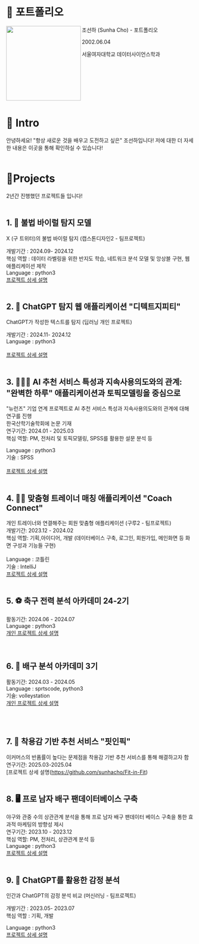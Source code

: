 # 📜 포트폴리오

조선하 (Sunha Cho) - 포트폴리오
<img src="https://github.com/user-attachments/assets/8619066d-ae40-4952-b80f-ff228655562c" width="200" align="left">

2002.06.04

서울여자대학교 데이터사이언스학과
<br/> <br/> <br/> 
<br/> 
<br/> 
<br/> 
<br/>
<br/> 

# 👋 Intro

안녕하세요! "항상 새로운 것을 배우고 도전하고 싶은" 조선하입니다!
저에 대한 더 자세한 내용은 이곳을 통해 확인하실 수 있습니다!
<br/><br/>  
# 📝Projects
2년간 진행했던 프로젝트들 입니다!
<br/><br/> 


## 1. 🦠 불법 바이럴 탐지 모델

X (구 트위터)의 불법 바이럴 탐지 (캡스톤디자인2 - 팀프로젝트)

개발기간 : 2024.09- 2024.12
<br/> 
핵심 역할 : 데이터 라벨링을 위한 반지도 학습, 네트워크 분석 모델 및 앙상블 구현, 웹 애플리케이션 제작<br/> 
Language : python3
<br/> 
[프로젝트 상세 설명](https://github.com/sunhacho/viral/tree/main)
<br/><br/> 

## 2. 🚨 ChatGPT 탐지 웹 애플리케이션 "디텍트지피티"

ChatGPT가 작성한 텍스트를 탐지 (딥러닝 개인 프로젝트)

개발기간 : 2024.11- 2024.12<br/> 
Language : python3<br/> 
<br/> 
[프로젝트 상세 설명](https://github.com/sunhacho/DetectGPT/tree/main)
<br/><br/>  

## 3. 👩🏻‍💻 AI 추천 서비스 특성과 지속사용의도와의 관계: "완벽한 하루" 애플리케이션과 토픽모델링을 중심으로

"뉴런즈" 기업 연계 프로젝트로 AI 추천 서비스 특성과 지속사용의도와의 관계에 대해 연구를 진행
<br/> 
한국산학기술학회에 논문 기재
<br/> 
연구기간: 2024.01 - 2025.03
<br/> 
핵심 역할: PM, 전처리 및 토픽모델링, SPSS를 활용한 설문 분석 등<br/>

Language : python3<br/>
기술 : SPSS<br/>
<br/> 
[프로젝트 상세 설명](https://github.com/sunhacho/-)
<br/> <br/> 

## 4. 🏋🏻 맞춤형 트레이너 매칭 애플리케이션 "Coach Connect"

개인 트레이너와 연결해주는 회원 맞춤형 애플리케이션 (구루2 - 팀프로젝트)
<br/> 
개발기간: 2023.12 - 2024.02<br/> 
핵심 역할: 기획,아이디어, 개발 (데이터베이스 구축, 로그인, 회원가입, 메인화면 등 화면 구성과 기능들 구현)<br/> 
<br/> 
Language : 코틀린<br/> 
기술 : IntelliJ<br/> 
[프로젝트 상세 설명](https://github.com/sunhacho/Coach_connect)
<br/> <br/> 

## 5. ⚽️ 축구 전력 분석 아카데미 24-2기

활동기간: 2024.06 - 2024.07<br/>
Language : python3<br/>
[개인 프로젝트 상세 설명](https://github.com/sunhacho/soccer)<br/>
<br/> <br/> 
## 6. 🏐 배구 분석 아카데미 3기

활동기간: 2024.03 - 2024.05<br/>
Language : sprtscode, python3<br/>
기술: volleystation<br/>
[개인 프로젝트 상세 설명](https://github.com/sunhacho/volleyball/tree/main)

<br/> <br/> 

## 7. 👗 착용감 기반 추천 서비스 "핏인픽"

이커머스의 반품률이 높다는 문제점을 착용감 기반 추천 서비스를 통해 해결하고자 함
<br/> 
연구기간: 2025.03-2025.04<br/> 
[프로젝트 상세 설명(https://github.com/sunhacho/Fit-in-Fit)<br/> <br/> 

## 8. 🖥️ 프로 남자 배구 팬데이터베이스 구축

야구와 관중 수의 상관관계 분석을 통해 프로 남자 배구 팬데이터 베이스 구축을 통한 효과적 마케팅의 방향성 제시
<br/> 
연구기간: 2023.10 - 2023.12
<br/> 
핵심 역할: PM, 전처리, 상관관계 분석 등<br/> 
Language : python3<br/> 
[프로젝트 상세 설명](https://github.com/sunhacho/fan_database/tree/main)<br/> <br/> 

## 9. 🤖 ChatGPT를 활용한 감정 분석

인간과 ChatGPT의 감정 분석 비교 (머신러닝 - 팀프로젝트)<br/> 

개발기간 : 2023.05- 2023.07<br/> 
핵심 역할 : 기획, 개발<br/> 

Language : python3
<br/> 
[프로젝트 상세 설명](https://github.com/sunhacho/ChatGPT/tree/main)
<br/><br/>  
